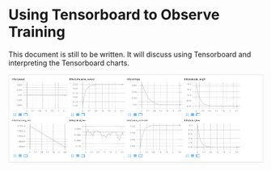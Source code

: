# Using Tensorboard to Observe Training

This document is still to be written. It will discuss using Tensorboard and interpreting the Tensorboard charts.

![Example Tensorboard Run](images/mlagents-TensorBoard.png)
